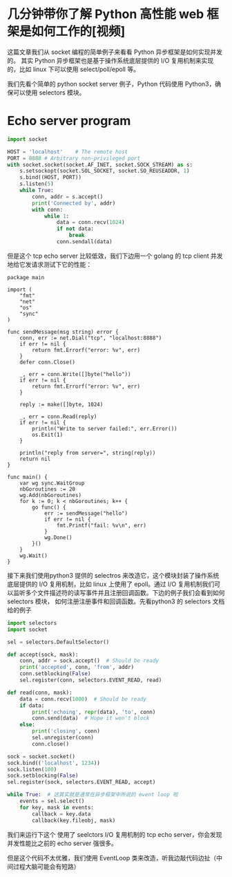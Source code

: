 # 几分钟带你了解 Python 高性能 web 框架是如何工作的[视频]

这篇文章我们从 socket 编程的简单例子来看看 Python 异步框架是如何实现并发的。
其实 Python 异步框架也是基于操作系统底层提供的 I/O 复用机制来实现的，比如 linux 下可以使用 select/poll/epoll 等。

我们先看个简单的 python socket server 例子，Python 代码使用 Python3，确保可以使用 selectors 模块。


# Echo server program

```py
import socket

HOST = 'localhost'    # The remote host
PORT = 8888 # Arbitrary non-privileged port
with socket.socket(socket.AF_INET, socket.SOCK_STREAM) as s:
    s.setsockopt(socket.SOL_SOCKET, socket.SO_REUSEADDR, 1)
    s.bind((HOST, PORT))
    s.listen(5)
    while True:
        conn, addr = s.accept()
        print('Connected by', addr)
        with conn:
            while 1:
                data = conn.recv(1024)
                if not data:
                    break
                conn.sendall(data)

```

但是这个 tcp echo server 比较低效，我们下边用一个 golang 的 tcp client 并发地给它发请求测试下它的性能：


```golang
package main

import (
	"fmt"
	"net"
	"os"
	"sync"
)

func sendMessage(msg string) error {
	conn, err := net.Dial("tcp", "localhost:8888")
	if err != nil {
		return fmt.Errorf("error: %v", err)
	}
	defer conn.Close()

	_, err = conn.Write([]byte("hello"))
	if err != nil {
		return fmt.Errorf("error: %v", err)
	}

	reply := make([]byte, 1024)

	_, err = conn.Read(reply)
	if err != nil {
		println("Write to server failed:", err.Error())
		os.Exit(1)
	}

	println("reply from server=", string(reply))
	return nil
}

func main() {
	var wg sync.WaitGroup
	nbGoroutines := 20
	wg.Add(nbGoroutines)
	for k := 0; k < nbGoroutines; k++ {
		go func() {
			err := sendMessage("hello")
			if err != nil {
				fmt.Printf("fail: %v\n", err)
			}
			wg.Done()
		}()
	}
	wg.Wait()
}
```

接下来我们使用python3 提供的 selectros 来改造它，这个模块封装了操作系统底层提供的 I/O 复用机制，比如 linux 上使用了
epoll。通过 I/O 复用机制我们可以监听多个文件描述符的读写事件并且注册回调函数。下边的例子我们会看到如何 selectors 模块，
如何注册注册事件和回调函数。先看python3 的 selectors 文档给的例子

```py
import selectors
import socket

sel = selectors.DefaultSelector()

def accept(sock, mask):
    conn, addr = sock.accept()  # Should be ready
    print('accepted', conn, 'from', addr)
    conn.setblocking(False)
    sel.register(conn, selectors.EVENT_READ, read)

def read(conn, mask):
    data = conn.recv(1000)  # Should be ready
    if data:
        print('echoing', repr(data), 'to', conn)
        conn.send(data)  # Hope it won't block
    else:
        print('closing', conn)
        sel.unregister(conn)
        conn.close()

sock = socket.socket()
sock.bind(('localhost', 1234))
sock.listen(100)
sock.setblocking(False)
sel.register(sock, selectors.EVENT_READ, accept)

while True:  # 这其实就是通常在异步框架中所说的 event loop 啦
    events = sel.select()
    for key, mask in events:
        callback = key.data
        callback(key.fileobj, mask)
```

我们来运行下这个 使用了 seelctors I/O 复用机制的 tcp echo server，你会发现并发性能比之前的 echo server 强很多。

但是这个代码不太优雅，我们使用 EventLoop 类来改造，听我边敲代码边扯（中间过程大脑可能会有短路）
